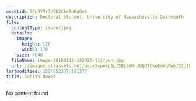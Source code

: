 ```yaml
---
assetid: 5QL8YMrJUQU2CkeEmWqQwk
description: Doctoral Student, University of Massachusetts Dartmouth
file:
  contentType: image/jpeg
  details:
    image:
      height: 170
      width: 170
    size: 4648
  fileName: image-20180118-122923-11jfyen.jpg
  url: //images.ctfassets.net/bsux5spekp1p/5QL8YMrJUQU2CkeEmWqQwk/12d1b84ec9ec434ce514b36dcf467b17/image-20180118-122923-11jfyen.jpg
lastmodified: 1524652337.181377
title: Tabish Nawaz
---
```

No content found